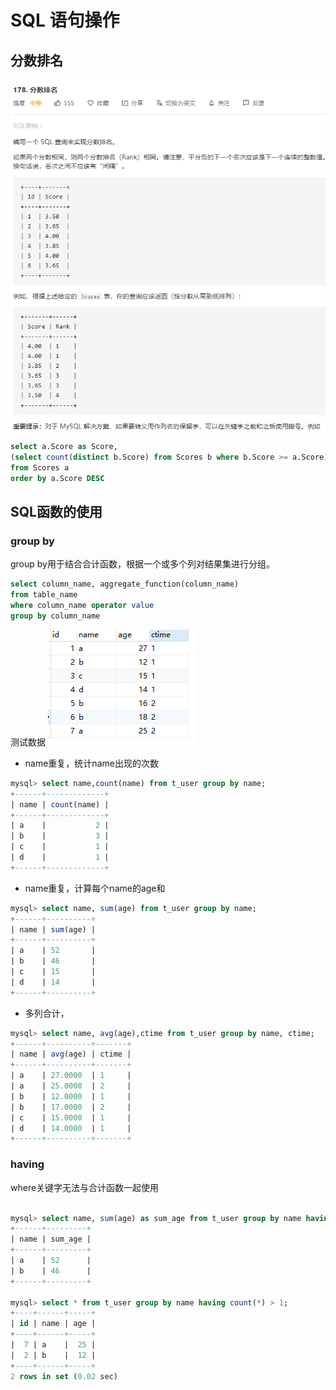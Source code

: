 # SQL 语句操作

## 分数排名
![](./img/178.png)

```sql
select a.Score as Score,
(select count(distinct b.Score) from Scores b where b.Score >= a.Score) as `Rank`
from Scores a
order by a.Score DESC
```

## SQL函数的使用

### group by
group by用于结合合计函数，根据一个或多个列对结果集进行分组。

```sql
select column_name, aggregate_function(column_name) 
from table_name
where column_name operator value
group by column_name
```
测试数据
![](./img/SQL.png)

* name重复，统计name出现的次数
```sql
mysql> select name,count(name) from t_user group by name;
+------+-------------+
| name | count(name) |
+------+-------------+
| a    |           2 |
| b    |           3 |
| c    |           1 |
| d    |           1 |
+------+-------------+
```
* name重复，计算每个name的age和

```sql
mysql> select name, sum(age) from t_user group by name;
+------+----------+
| name | sum(age) |
+------+----------+
| a    | 52       |
| b    | 46       |
| c    | 15       |
| d    | 14       |
+------+----------+
```
* 多列合计，

```sql
mysql> select name, avg(age),ctime from t_user group by name, ctime;
+------+----------+-------+
| name | avg(age) | ctime |
+------+----------+-------+
| a    | 27.0000  | 1     |
| a    | 25.0000  | 2     |
| b    | 12.0000  | 1     |
| b    | 17.0000  | 2     |
| c    | 15.0000  | 1     |
| d    | 14.0000  | 1     |
+------+----------+-------+
```
### having
where关键字无法与合计函数一起使用

```sql

mysql> select name, sum(age) as sum_age from t_user group by name having sum_age > 15;
+------+---------+
| name | sum_age |
+------+---------+
| a    | 52      |
| b    | 46      |
+------+---------+

mysql> select * from t_user group by name having count(*) > 1;
+----+------+-----+
| id | name | age |
+----+------+-----+
|  7 | a    |  25 |
|  2 | b    |  12 |
+----+------+-----+
2 rows in set (0.02 sec)
```